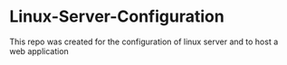 # Linux-Server-Configuration
This repo was created for the configuration of linux server and to host a web application
